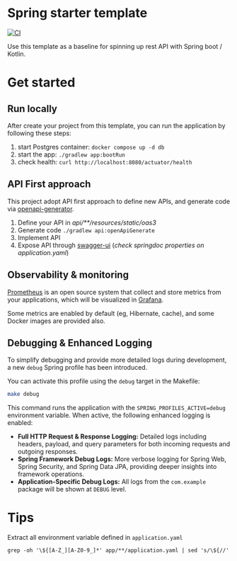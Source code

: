 # Spring starter template

[![CI](https://github.com/ablil/spring-starter-template/actions/workflows/ci.yaml/badge.svg)](https://github.com/ablil/spring-starter-template/actions/workflows/ci.yaml)

Use this template as a baseline for spinning up rest API with Spring boot / Kotlin.

# Get started

## Run locally

After create your project from this template, you can run the application by following these steps:

1. start Postgres container: `docker compose up -d db`
2. start the app: `./gradlew app:bootRun`
3. check health: `curl http://localhost:8080/actuator/health`

## API First approach

This project adopt API first approach to define new APIs, and generate code via
[openapi-generator](https://github.com/OpenAPITools/openapi-generator).

1. Define your API in *api/**/resources/static/oas3*
2. Generate code `./gradlew api:openApiGenerate`
3. Implement API
4. Expose API through [swagger-ui](https://springdoc.org/#swagger-ui-properties)
   (*check springdoc properties on application.yaml*)

## Observability & monitoring

[Prometheus](https://prometheus.io/) is an open source system that collect and store metrics from
your applications, which will be visualized in [Grafana]().

Some metrics are enabled by default (eg, Hibernate, cache), and some Docker images are provided also.

## Debugging & Enhanced Logging

To simplify debugging and provide more detailed logs during development, a new `debug` Spring profile has been
introduced.

You can activate this profile using the  `debug` target in the Makefile:

```bash
make debug
```

This command runs the application with the `SPRING_PROFILES_ACTIVE=debug` environment variable. When active, the
following enhanced logging is enabled:

* **Full HTTP Request & Response Logging:** Detailed logs including headers, payload, and query parameters for both
  incoming requests and outgoing responses.
* **Spring Framework Debug Logs:** More verbose logging for Spring Web, Spring Security, and Spring Data JPA, providing
  deeper insights into framework operations.
* **Application-Specific Debug Logs:** All logs from the `com.example` package will be shown at `DEBUG` level.

# Tips

Extract all environment variable defined in `application.yaml`

`grep -oh '\${[A-Z_][A-Z0-9_]*' app/**/application.yaml | sed 's/\${//'`